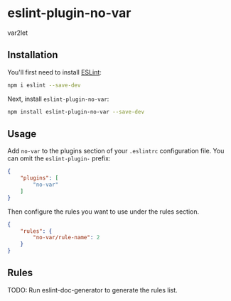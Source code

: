 # eslint-plugin-no-var

var2let

## Installation

You'll first need to install [ESLint](https://eslint.org/):

```sh
npm i eslint --save-dev
```

Next, install `eslint-plugin-no-var`:

```sh
npm install eslint-plugin-no-var --save-dev
```

## Usage

Add `no-var` to the plugins section of your `.eslintrc` configuration file. You can omit the `eslint-plugin-` prefix:

```json
{
    "plugins": [
        "no-var"
    ]
}
```


Then configure the rules you want to use under the rules section.

```json
{
    "rules": {
        "no-var/rule-name": 2
    }
}
```

## Rules

<!-- begin auto-generated rules list -->
TODO: Run eslint-doc-generator to generate the rules list.
<!-- end auto-generated rules list -->


